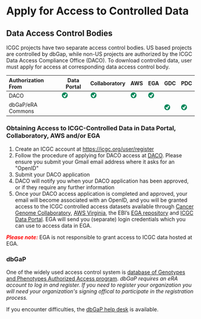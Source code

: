 # Apply for Access to Controlled Data


## Data Access Control Bodies

ICGC projects have two separate access control bodies. US based projects are controlled by dbGap, while non-US projects are authorized by the ICGC Data Access Compliance Office (DACO). To download controlled data, user must apply for access at corresponding data access control body.


| Authorization From   | Data Portal |	Collaboratory |	AWS |  EGA  | GDC   |  PDC  |
| :--------------------| ----------- | ------------- | ---- | ----- | ----- | ----- |
|   DACO	       |  ![checkmark](images/check_mark.png)  | ![checkmark](images/check_mark.png) | ![checkmark](images/check_mark.png) | ![checkmark](images/check_mark.png) |       |       |
|   dbGaP/eRA Commons  |             |               |      |       | ![checkmark](images/check_mark.png)  | ![checkmark](images/check_mark.png) |


### Obtaining Access to ICGC-Controlled Data in Data Portal, Collaboratory, AWS and/or EGA 

1. Create an ICGC account at https://icgc.org/user/register
2. Follow the procedure of applying for DACO access at [DACO](https://icgc.org/daco). Please ensure you submit your Gmail email address where it asks for an "OpenID"
3. Submit your DACO application
4. DACO will notify you when your DACO application has been approved, or if they require any further information
5. Once your DACO access application is completed and approved, your email will become associated with an OpenID, and you will be granted access to the ICGC controlled access datasets available through [Cancer Genome Collaboratory](repositories/#collaboratory), [AWS Virginia](repositories/#aws), the EBI’s [EGA repository](repositories/#ega) and [ICGC Data Portal](https://dcc.icgc.org/releases). EGA will send you (separate) login credentials which you can use to access data in EGA.

<span style="color:red">***Please note:***</span> EGA is not responsible to grant access to ICGC data hosted at EGA.



### dbGaP

One of the widely used access control system is [database of Genotypes and Phenotypes Authorized Access program](https://dbgap.ncbi.nlm.nih.gov/aa/wga.cgi?page=login). _dbGaP requires an eRA account to log in and register. If you need to register your organization you will need your organization's signing offical to participate in the registration process._

If you encounter difficulties, the [dbGaP help desk](https://dbgap.ncbi.nlm.nih.gov/aa/wga.cgi?page=email&filter=from&from=login) is available.

